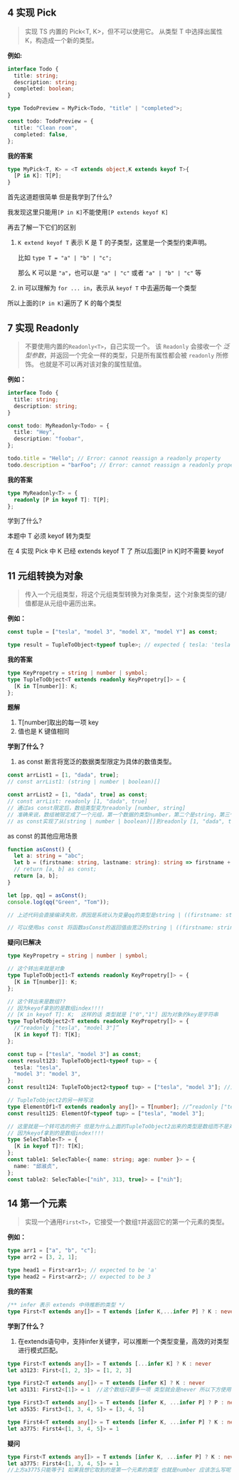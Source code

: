 ## 4 实现 Pick

> 实现 TS 内置的 Pick<T, K>，但不可以使用它。
> 从类型 T 中选择出属性 K，构造成一个新的类型。

**例如:**

```ts
interface Todo {
  title: string;
  description: string;
  completed: boolean;
}

type TodoPreview = MyPick<Todo, "title" | "completed">;

const todo: TodoPreview = {
  title: "Clean room",
  completed: false,
};
```

**我的答案**

```ts
type MyPick<T, K> = <T extends object,K extends keyof T>{
  [P in K]: T[P];
}
```

首先这道题很简单 但是我学到了什么?

我发现这里只能用`[P in K]`不能使用`[P extends keyof K]`

再去了解一下它们的区别

1. `K extend keyof T` 表示 K 是 T 的子类型，这里是一个类型约束声明。

   比如 `type T = "a" | "b" | "c";`

   那么 K 可以是 `"a"`，也可以是 `"a" | "c"` 或者 `"a" | "b" | "c"` 等

2. in 可以理解为 `for ... in`，表示从 `keyof T` 中去遍历每一个类型

所以上面的`[P in K]`遍历了 K 的每个类型

## 7 实现 Readonly

> 不要使用内置的`Readonly<T>`，自己实现一个。
> 该 `Readonly` 会接收一个 _泛型参数_，并返回一个完全一样的类型，只是所有属性都会被 `readonly` 所修饰。
> 也就是不可以再对该对象的属性赋值。

**例如：**

```ts
interface Todo {
  title: string;
  description: string;
}

const todo: MyReadonly<Todo> = {
  title: "Hey",
  description: "foobar",
};

todo.title = "Hello"; // Error: cannot reassign a readonly property
todo.description = "barFoo"; // Error: cannot reassign a readonly property
```

**我的答案**

```typescript
type MyReadonly<T> = {
  readonly [P in keyof T]: T[P];
};
```

学到了什么?

本题中 T 必须 keyof 转为类型

在 4 实现 Pick 中 K 已经 extends keyof T 了 所以后面[P in K]时不需要 keyof

## 11 元组转换为对象

> 传入一个元组类型，将这个元组类型转换为对象类型，这个对象类型的键/值都是从元组中遍历出来。

**例如：**

```ts
const tuple = ["tesla", "model 3", "model X", "model Y"] as const;

type result = TupleToObject<typeof tuple>; // expected { tesla: 'tesla', 'model 3': 'model 3', 'model X': 'model X', 'model Y': 'model Y'}
```

**我的答案**

```typescript
type KeyPropetry = string | number | symbol;
type TupleToObject<T extends readonly KeyPropetry[]> = {
  [K in T[number]]: K;
};
```

**题解**

1. T[number]取出的每一项 key
2. 值也是 K 键值相同

**学到了什么？**

1. as const 断言将宽泛的数据类型限定为具体的数值类型。

```typescript
const arrList1 = [1, "dada", true];
// const arrList1: (string | number | boolean)[]

const arrList2 = [1, "dada", true] as const;
// const arrList: readonly [1, "dada", true]
// 通过as const限定后，数组类型变为readonly [number, string]
// 准确来说，数组被限定成了一个元组，第一个数据的类型number，第二个是string，第三个是boolean
// as const实现了从(string | number | boolean)[]到readonly [1, "dada", true]转化。
```

as const 的其他应用场景

```typescript
function asConst() {
  let a: string = "abc";
  let b = (firstname: string, lastname: string): string => firstname + lastname;
  // return [a, b] as const;
  return [a, b];
}

let [pp, qq] = asConst();
console.log(qq("Green", "Tom"));

// 上述代码会直接编译失败，原因是系统认为变量qq的类型是string | ((firstname: string, lastname: string) => string) 编译器并不能认定q是一个函数。

// 可以使用as const 将函数asConst的返回值由宽泛的string | ((firstname: string, lastname: string) => any)转化成具体的readonly[string，(firstname: string, lastname: string) => string]，从而显示的表明q是函数类型的变量
```

**疑问(已解决**

```typescript
type KeyPropetry = string | number | symbol;

// 这个转出来就是对象
type TupleToObject1<T extends readonly KeyPropetry[]> = {
  [K in T[number]]: K;
};

// 这个转出来是数组??
// 因为keyof拿到的是数组index!!!!
// [K in keyof T]: K;  这样的话 类型就是 ["0","1"] 因为对象的key是字符串
type TupleToObject2<T extends readonly KeyPropetry[]> = {
  //“readonly ["tesla", "model 3"]”
  [K in keyof T]: T[K];
};

const tup = ["tesla", "model 3"] as const;
const result123: TupleToObject1<typeof tup> = {
  tesla: "tesla",
  "model 3": "model 3",
};
const result124: TupleToObject2<typeof tup> = ["tesla", "model 3"]; //为什么这个类型是数组而不是对象

// TupleToObject2的另一种写法
type ElementOf1<T extends readonly any[]> = T[number]; //“readonly ["tesla", "model 3"]”
const result125: ElementOf<typeof tup> = ["tesla", "model 3"];

// 这里就是一个转可选的例子 但是为什么上面的TupleToObject2出来的类型是数组而不是对象?
// 因为keyof拿到的是数组index!!!!
type SelecTable<T> = {
  [K in keyof T]?: T[K];
};
const table1: SelecTable<{ name: string; age: number }> = {
  name: "邱淑贞",
};
const table2: SelecTable<["nih", 313, true]> = ["nih"];
```

## 14 第一个元素

> 实现一个通用`First<T>`，它接受一个数组`T`并返回它的第一个元素的类型。

**例如：**

```ts
type arr1 = ["a", "b", "c"];
type arr2 = [3, 2, 1];

type head1 = First<arr1>; // expected to be 'a'
type head2 = First<arr2>; // expected to be 3
```

**我的答案**

```typescript
/** infer 表示 extends 中待推断的类型 */
type First<T extends any[]> = T extends [infer K,...infer P] ? K : never
```

**学到了什么？**

1. 在extends语句中，支持infer关键字，可以推断一个类型变量，高效的对类型进行模式匹配。

```typescript
type First<T extends any[]> = T extends [...infer K] ? K : never
let a3123: First<[1, 2, 3]> = [1, 2, 3]

type First2<T extends any[]> = T extends [infer K] ? K : never
let a3131: First2<[1]> = 1  //这个数组只要多一项 类型就会是never 所以下方使用...接住了后面的项

type First3<T extends any[]> = T extends [infer K, ...infer P] ? P : never
let a3535: First3<[1, 3, 4, 5]> = [3, 4, 5]

type First4<T extends any[]> = T extends [infer K, ...infer P] ? K : never
let a3775: First4<[1, 3, 4, 5]> = 1
```

**疑问**

```typescript
type First<T extends any[]> = T extends [infer K, ...infer P] ? K : never
let a3775: First4<[1, 3, 4, 5]> = 1 
//上方a3775只能等于1 如果我想它取到的是第一个元素的类型 也就是number 应该怎么写呢？
```

